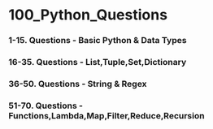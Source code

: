 # 100_Python_Questions
### 
###     1-15. Questions - Basic Python & Data Types 
###     16-35. Questions - List,Tuple,Set,Dictionary
###     36-50. Questions - String & Regex 
###     51-70. Questions - Functions,Lambda,Map,Filter,Reduce,Recursion
